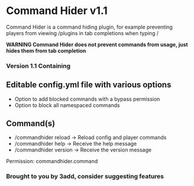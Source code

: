 # Command Hider v1.1
Command Hider is a command hiding plugin, for example
preventing players from viewing /plugins in tab completions when typing /


**WARNING Command Hider does not prevent commands from usage, just hides them from tab completion**


### Version 1.1 Containing
## Editable config.yml file with various options
- Option to add blocked commands with a bypass permission
- Option to block all namespaced commands
## Command(s)
- /commandhider reload -> Reload config and player commands
- /commandhider help -> Receive the help message
- /commandhider version -> Receive the version message

Permission: commandhider.command
### Brought to you by 3add, consider suggesting features
